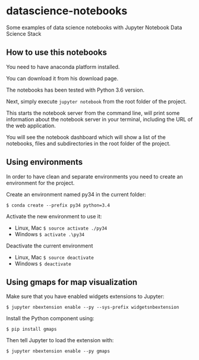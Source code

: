 # datascience-notebooks
Some examples of data science notebooks with Jupyter Notebook Data Science Stack

## How to use this notebooks

You need to have anaconda platform installed.

You can download it from his download page.

The notebooks has been tested with Python 3.6 version.

Next, simply execute ```jupyter notebook``` from the root folder of the project.

This starts the notebook server from the command line, will print some information about the notebook server in your terminal, including the URL of the web application.

You will see the notebook dashboard which will show a list of the notebooks, files and subdirectories in the root folder of the project.

## Using environments

In order to have clean and separate environments you need to create an environment for the project.

Create an environment named py34 in the current folder:
```
$ conda create --prefix py34 python=3.4
```

Activate the new environment to use it:
* Linux, Mac ```$ source activate ./py34```
* Windows ```$ activate .\py34```

Deactivate the current environment
* Linux, Mac ```$ source deactivate```
* Windows ```$ deactivate```

## Using gmaps for map visualization

Make sure that you have enabled widgets extensions to Jupyter:
```
$ jupyter nbextension enable --py --sys-prefix widgetsnbextension
```
Install the Python component using:
```
$ pip install gmaps
```
Then tell Jupyter to load the extension with:
```
$ jupyter nbextension enable --py gmaps
```
